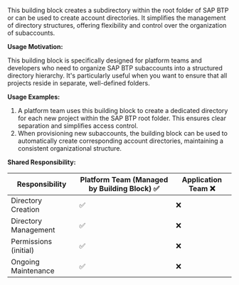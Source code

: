 This building block creates a subdirectory within the root folder of SAP BTP or can be used to create account directories. It simplifies the management of directory structures, offering flexibility and control over the organization of subaccounts.

**Usage Motivation:**

This building block is specifically designed for platform teams and developers who need to organize SAP BTP subaccounts into a structured directory hierarchy. It's particularly useful when you want to ensure that all projects reside in separate, well-defined folders.

**Usage Examples:**

1.  A platform team uses this building block to create a dedicated directory for each new project within the SAP BTP root folder. This ensures clear separation and simplifies access control.
2.  When provisioning new subaccounts, the building block can be used to automatically create corresponding account directories, maintaining a consistent organizational structure.

**Shared Responsibility:**

| Responsibility          | Platform Team (Managed by Building Block) ✅ | Application Team ❌ |
| ------------------------- | ------------------------------------------- | -------------------- |
| Directory Creation        | ✅                                          | ❌                   |
| Directory Management      | ✅                                          | ❌                   |
| Permissions (initial)     | ✅                                          | ❌                   |
| Ongoing Maintenance       | ✅                                          | ❌                   |
